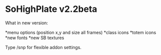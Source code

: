 # SoHighPlate v2.2beta
What in new version:

*menu options (position x,y and size all frames)
*class icons
*totem icons
*new fonts
*new SB textures

Type /snp for flexible addon settings.
